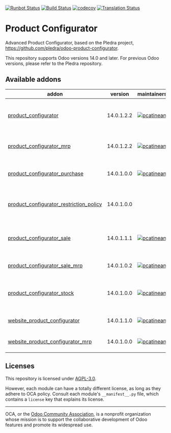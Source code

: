 [![Runbot Status](https://runbot.odoo-community.org/runbot/badge/flat//14.0.svg)](https://runbot.odoo-community.org/runbot/repo/github-com-oca-product-configurator-)
[![Build Status](https://travis-ci.com/OCA/product-configurator.svg?branch=14.0)](https://travis-ci.com/OCA/product-configurator)
[![codecov](https://codecov.io/gh/OCA/product-configurator/branch/14.0/graph/badge.svg)](https://codecov.io/gh/OCA/product-configurator)
[![Translation Status](https://translation.odoo-community.org/widgets/product-configurator-14-0/-/svg-badge.svg)](https://translation.odoo-community.org/engage/product-configurator-14-0/?utm_source=widget)

<!-- /!\ do not modify above this line -->

# Product Configurator

Advanced Product Configurator, based on the Pledra project,
https://github.com/pledra/odoo-product-configurator.

This repository supports Odoo versions 14.0 and later.
For previous Odoo versions, please refer to the Pledra repository.

<!-- /!\ do not modify below this line -->

<!-- prettier-ignore-start -->

[//]: # (addons)

Available addons
----------------
addon | version | maintainers | summary
--- | --- | --- | ---
[product_configurator](product_configurator/) | 14.0.1.2.2 | [![pcatinean](https://github.com/pcatinean.png?size=30px)](https://github.com/pcatinean) | Base for product configuration interface modules
[product_configurator_mrp](product_configurator_mrp/) | 14.0.1.2.2 | [![pcatinean](https://github.com/pcatinean.png?size=30px)](https://github.com/pcatinean) | BOM Support for configurable products
[product_configurator_purchase](product_configurator_purchase/) | 14.0.1.0.0 | [![pcatinean](https://github.com/pcatinean.png?size=30px)](https://github.com/pcatinean) | Product configuration interface for Purchase
[product_configurator_restriction_policy](product_configurator_restriction_policy/) | 14.0.1.0.0 |  | Adds a Restriction Policy for processing restrictions.
[product_configurator_sale](product_configurator_sale/) | 14.0.1.1.1 | [![pcatinean](https://github.com/pcatinean.png?size=30px)](https://github.com/pcatinean) | Product configuration interface modules for Sale
[product_configurator_sale_mrp](product_configurator_sale_mrp/) | 14.0.1.0.2 | [![pcatinean](https://github.com/pcatinean.png?size=30px)](https://github.com/pcatinean) | BOM Support for sales wizard
[product_configurator_stock](product_configurator_stock/) | 14.0.1.0.0 | [![pcatinean](https://github.com/pcatinean.png?size=30px)](https://github.com/pcatinean) | Product configuration interface module for Stock
[website_product_configurator](website_product_configurator/) | 14.0.1.1.0 | [![pcatinean](https://github.com/pcatinean.png?size=30px)](https://github.com/pcatinean) | Configure products in e-shop
[website_product_configurator_mrp](website_product_configurator_mrp/) | 14.0.1.0.0 | [![pcatinean](https://github.com/pcatinean.png?size=30px)](https://github.com/pcatinean) | Website integration of MRP

[//]: # (end addons)

<!-- prettier-ignore-end -->

## Licenses

This repository is licensed under [AGPL-3.0](LICENSE).

However, each module can have a totally different license, as long as they adhere to OCA
policy. Consult each module's `__manifest__.py` file, which contains a `license` key
that explains its license.

----

OCA, or the [Odoo Community Association](http://odoo-community.org/), is a nonprofit
organization whose mission is to support the collaborative development of Odoo features
and promote its widespread use.
